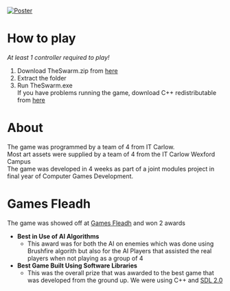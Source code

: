 [![Poster](https://github.com/CathalRedmond/SwarmGame/blob/master/Poster/Logo.png)](https://youtu.be/_rqTArqitDU "Trailer")

# How to play
_At least 1 controller required to play!_
1. Download TheSwarm.zip from [here](https://github.com/CathalRedmond/SwarmGame/releases/tag/v1.0)
2. Extract the folder
3. Run TheSwarm.exe\
If you have problems running the game, download C++ redistributable from [here](https://aka.ms/vs/16/release/vc_redist.x86.exe)

# About
The game was programmed by a team of 4 from IT Carlow.\
Most art assets were supplied by a team of 4 from the IT Carlow Wexford Campus\
The game was developed in 4 weeks as part of a joint modules project in final year of Computer Games Development.

# Games Fleadh
The game was showed off at [Games Fleadh](http://gamesfleadh.ie/) and won 2 awards
* **Best in Use of AI Algorithms**
  * This award was for both the AI on enemies which was done using Brushfire algorith but also for the AI Players that assisted the real players when not playing as a group of 4
* **Best Game Built Using Software Libraries**
  * This was the overall prize that was awarded to the best game that was developed from the ground up. We were using C++ and [SDL 2.0](https://www.libsdl.org/)
